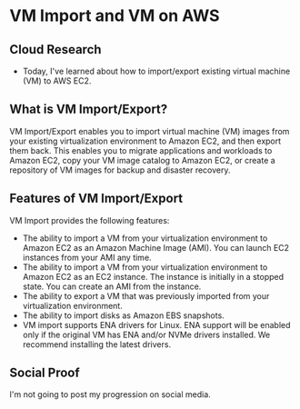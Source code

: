 # VM Import and VM on AWS

## Cloud Research
- Today, I've learned about how to import/export existing virtual machine (VM) to AWS EC2.

## __What is VM Import/Export?__
VM Import/Export enables you to import virtual machine (VM) images from your existing virtualization environment to Amazon EC2, and then export them back. This enables you to migrate applications and workloads to Amazon EC2, copy your VM image catalog to Amazon EC2, or create a repository of VM images for backup and disaster recovery.

## __Features of VM Import/Export__
VM Import provides the following features:
- The ability to import a VM from your virtualization environment to Amazon EC2 as an Amazon Machine Image (AMI). You can launch EC2 instances from your AMI any time.
- The ability to import a VM from your virtualization environment to Amazon EC2 as an EC2 instance. The instance is initially in a stopped state. You can create an AMI from the instance.
- The ability to export a VM that was previously imported from your virtualization environment.
- The ability to import disks as Amazon EBS snapshots.
- VM import supports ENA drivers for Linux. ENA support will be enabled only if the original VM has ENA and/or NVMe drivers installed. We recommend installing the latest drivers.


## Social Proof
I'm not going to post my progression on social media.
